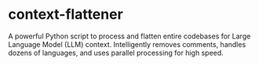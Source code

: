 # context-flattener
A powerful Python script to process and flatten entire codebases for Large Language Model (LLM) context. Intelligently removes comments, handles dozens of languages, and uses parallel processing for high speed.
